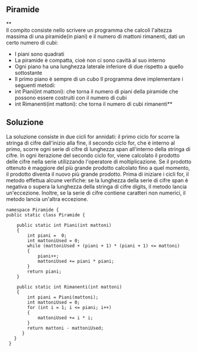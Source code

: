 ## Piramide
**  
Il compito consiste nello scrivere un programma che calcoli l'altezza massima di una piramide(in piani) e il numero di mattoni rimanenti, dati un certo numero di cubi:
 - I piani sono quadrati
 - La piramide è compatta, cioè non ci sono cavità al suo interno
 - Ogni piano ha una lunghezza laterale inferiore di due rispetto a quello sottostante
 - Il primo piano è sempre di un cubo
Il programma deve implementare i seguenti metodi:
 - int Piani(int mattoni): che torna il numero di piani della piramide che possono essere costruiti con il numero di cubi
 - int Rimanenti(int mattoni): che torna il numero di cubi rimanenti**

## Soluzione
La soluzione consiste in due cicli for annidati: il primo ciclo for scorre la stringa di cifre dall'inizio alla fine, il secondo ciclo for, che è interno al primo, scorre ogni serie di cifre di lunghezza span all'interno della stringa di cifre. In ogni iterazione del secondo ciclo for, viene calcolato il prodotto delle cifre nella serie utilizzando l'operatore di moltiplicazione. Se il prodotto ottenuto è maggiore del più grande prodotto calcolato fino a quel momento, il prodotto diventa il nuovo più grande prodotto. Prima di iniziare i cicli for, il metodo effettua alcune verifiche: se la lunghezza della serie di cifre span è negativa o supera la lunghezza della stringa di cifre digits, il metodo lancia un'eccezione. Inoltre, se la serie di cifre contiene caratteri non numerici, il metodo lancia un'altra eccezione.


    namespace Piramide {
    public static class Piramide {

        public static int Piani(int mattoni)
        {
            int piani =  0;
            int mattoniUsed = 0;
            while (mattoniUsed + (piani + 1) * (piani + 1) <= mattoni)
            {
                piani++;
                mattoniUsed += piani * piani;
            }
            return piani;
        }

        public static int Rimanenti(int mattoni)
        {
            int piani = Piani(mattoni);
            int mattoniUsed = 0;
            for (int i = 1; i <= piani; i++)
            {
                mattoniUsed += i * i;
            }
            return mattoni - mattoniUsed;
          }
       }
     }

